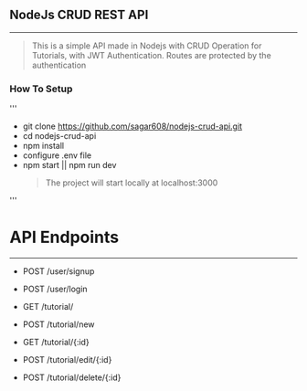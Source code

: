 ## NodeJs CRUD REST API

---

> This is a simple API made in Nodejs with CRUD Operation for Tutorials, with JWT Authentication. Routes are protected by the authentication

### How To Setup

'''

- git clone https://github.com/sagar608/nodejs-crud-api.git
- cd nodejs-crud-api
- npm install
- configure .env file
- npm start || npm run dev
  > The project will start locally at localhost:3000

'''

# API Endpoints

---

- POST /user/signup
- POST /user/login

- GET /tutorial/
- POST /tutorial/new
- GET /tutorial/{:id}
- POST /tutorial/edit/{:id}
- POST /tutorial/delete/{:id}
